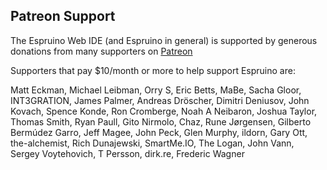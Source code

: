 Patreon Support
---------------

The Espruino Web IDE (and Espruino in general) is supported by generous 
donations from many supporters on <a href="https://www.patreon.com/espruino" target="_blank">Patreon</a>

Supporters that pay $10/month or more to help support Espruino are:

Matt Eckman, Michael Leibman, Orry S, Eric Betts, MaBe, Sacha Gloor, INT3GRATION, James Palmer, Andreas Dröscher, 
Dimitri Deniusov, John Kovach, Spence Konde, Ron Cromberge, Noah A Neibaron, Joshua Taylor, Thomas Smith, Ryan Paull,
Gito Nirmolo, Chaz, Rune Jørgensen, Gilberto Bermúdez Garro, Jeff Magee, John Peck, Glen Murphy, ildorn, Gary Ott,
the-alchemist, Rich Dunajewski, SmartMe.IO, The Logan, John Vann, Sergey Voytehovich, T Persson, dirk.re,
Frederic Wagner



